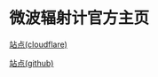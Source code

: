# 微波辐射计官方主页

[站点(cloudflare)](https://radiometer-github-io.pages.dev/#)




[站点(github)](https://radiometer.github.io/)